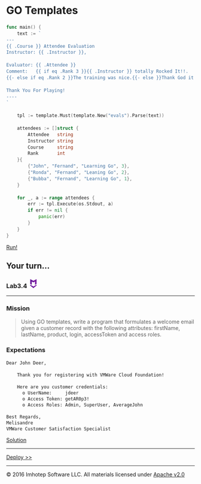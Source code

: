 # GO Templates

```go
func main() {
	text := `
---	
{{ .Course }} Attendee Evaluation
Instructor: {{ .Instructor }},

Evaluator: {{ .Attendee }}
Comment:   {{ if eq .Rank 3 }}{{ .Instructor }} totally Rocked It!!.
{{- else if eq .Rank 2 }}The training was nice.{{- else }}Thank God it's over. {{ .Instructor }} suked ass for the whole 3 days ;-({{- end }}

Thank You For Playing!
----
`

	tpl := template.Must(template.New("evals").Parse(text))

	attendees := []struct {
		Attendee   string
		Instructor string
		Course     string
		Rank       int
	}{
		{"John", "Fernand", "Learning Go", 3},
		{"Ronda", "Fernand", "Leaning Go", 2},
		{"Bubba", "Fernand", "Learning Go", 1},
	}

	for _, a := range attendees {
		err := tpl.Execute(os.Stdout, a)
		if err != nil {
			panic(err)
		}
	}
}
```
[Run!](https://play.golang.org/p/NmZGYDQwra)

## Your turn...

### Lab3.4 ![alt text](https://github.com/adam-p/markdown-here/raw/master/src/common/images/icon24.png "Lab3.4") 
---

### Mission
> Using GO templates, write a program that formulates a welcome email given a customer record with
> the following attributes: firstName, lastName, product, login, accessToken and access roles.

### Expectations

```
Dear John Deer,

    Thank you for registering with VMWare Cloud Foundation!

    Here are you customer credentials:
      o UserName:     jdeer
      o Access Token: getAR0p3!
      o Access Roles: Admin, SuperUser, AverageJohn

Best Regards,
Melisandre
VMWare Customer Satisfaction Specialist
```

[Solution](https://play.golang.org/p/5etalhz_ey)

---
[Deploy >>](3.05_deploy.md)

---
© 2016 Imhotep Software LLC. All materials licensed under [Apache v2.0](http://www.apache.org/licenses/LICENSE-2.0)
